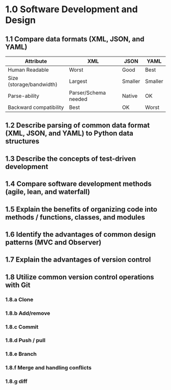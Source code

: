 # 1.0 Software Development and Design

## 1.1 Compare data formats (XML, JSON, and YAML)
|Attribute      | XML                    | JSON          | YAML          |
|----           |----                    |----           |----           |
|Human Readable |Worst                   |Good           |Best           |
|Size (storage/bandwidth)                |Largest        |Smaller        |Smaller        |
|Parse-ability  |Parser/Schema needed    |Native         |OK             |
|Backward compatibility|Best             |OK             |Worst          |


## 1.2 Describe parsing of common data format (XML, JSON, and YAML) to Python data structures
 
## 1.3 Describe the concepts of test-driven development
 
## 1.4 Compare software development methods (agile, lean, and waterfall)
 
## 1.5 Explain the benefits of organizing code into methods / functions, classes, and modules
 
## 1.6 Identify the advantages of common design patterns (MVC and Observer)
 
## 1.7 Explain the advantages of version control
 
## 1.8 Utilize common version control operations with Git
 
### 1.8.a Clone
### 1.8.b Add/remove
### 1.8.c Commit
### 1.8.d Push / pull
### 1.8.e Branch
### 1.8.f Merge and handling conflicts
### 1.8.g diff